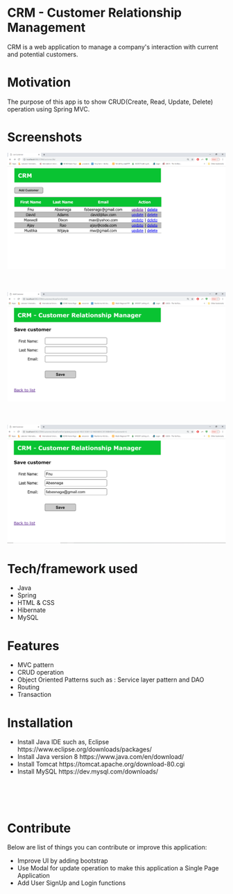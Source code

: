 <h1>CRM - Customer Relationship Management</h1>
<p>CRM is a web application to manage a company's interaction with current and potential customers.</p>


<h1>Motivation</h1>
The purpose of this app is to show CRUD(Create, Read, Update, Delete) operation using Spring MVC. 

<h1>Screenshots</h1>
<img src="https://github.com/FMasnaga/CRM/blob/master/img/customer%20list.png">
<br/>
<br/>
<br/>
<br/>
<img src="https://github.com/FMasnaga/CRM/blob/master/img/add%20customer.png">
<br/>
<br/>
<br/>
<br/>
<img src="https://github.com/FMasnaga/CRM/blob/master/img/update%20customer.png">


<h1>Tech/framework used</h1>
<ul>
  <li>Java</li>
  <li>Spring</li>
  <li>HTML & CSS</li>
  <li>Hibernate</li>
  <li>MySQL</li>
</ul>


<h1>Features</h1>
<ul>
  <li> MVC pattern</li>
  <li>CRUD operation</li>
  <li>Object Oriented  Patterns such as : Service layer pattern and DAO</li>
  <li>Routing</li>
  <li>Transaction</li>
</ul>

<h1>Installation</h1>
<ul>
	<li>Install Java IDE such as, Eclipse https://www.eclipse.org/downloads/packages/</li>
	<li>Install Java version 8 https://www.java.com/en/download/</li>
	<li>Install Tomcat https://tomcat.apache.org/download-80.cgi</li>
	<li>Install MySQL https://dev.mysql.com/downloads/</li>
</ul>
<br/>
<br/>
<br/>
  
<h1>Contribute</h1>
<p>Below are list of things you can contribute or improve this application:</p>
<ul>
  <li>Improve UI by adding bootstrap</li>
  <li>Use Modal for update operation to make this application a Single Page Application</li>
  <li>Add User SignUp and Login functions</li>
</ul>
